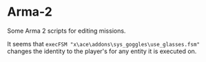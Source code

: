 # Arma-2
Some Arma 2 scripts for editing missions.

It seems that `execFSM "x\ace\addons\sys_goggles\use_glasses.fsm"` changes the identity to the player's for any entity it is executed on.
